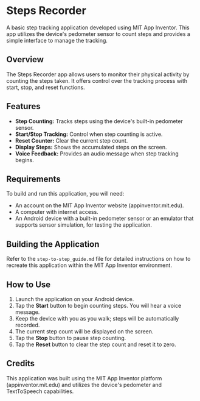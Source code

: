 # Steps Recorder

A basic step tracking application developed using MIT App Inventor. This app utilizes the device's pedometer sensor to count steps and provides a simple interface to manage the tracking.

## Overview

The Steps Recorder app allows users to monitor their physical activity by counting the steps taken. It offers control over the tracking process with start, stop, and reset functions.

## Features

* **Step Counting:** Tracks steps using the device's built-in pedometer sensor.
* **Start/Stop Tracking:** Control when step counting is active.
* **Reset Counter:** Clear the current step count.
* **Display Steps:** Shows the accumulated steps on the screen.
* **Voice Feedback:** Provides an audio message when step tracking begins.

## Requirements

To build and run this application, you will need:

* An account on the MIT App Inventor website (appinventor.mit.edu).
* A computer with internet access.
* An Android device with a built-in pedometer sensor or an emulator that supports sensor simulation, for testing the application.

## Building the Application

Refer to the `step-to-step_guide.md` file for detailed instructions on how to recreate this application within the MIT App Inventor environment.

## How to Use

1.  Launch the application on your Android device.
2.  Tap the **Start** button to begin counting steps. You will hear a voice message.
3.  Keep the device with you as you walk; steps will be automatically recorded.
4.  The current step count will be displayed on the screen.
5.  Tap the **Stop** button to pause step counting.
6.  Tap the **Reset** button to clear the step count and reset it to zero.

## Credits

This application was built using the MIT App Inventor platform (appinventor.mit.edu) and utilizes the device's pedometer and TextToSpeech capabilities.
